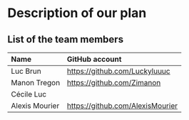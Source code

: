 # Description of our plan

## List of the team members

| Name           | GitHub account                  |
|:---------------|:--------------------------------|
| Luc Brun       | https://github.com/Luckyluuuc   |
| Manon Tregon   | https://github.com/Zimanon      |
| Cécile Luc     |                                 |
| Alexis Mourier | https://github.com/AlexisMourier|


# 